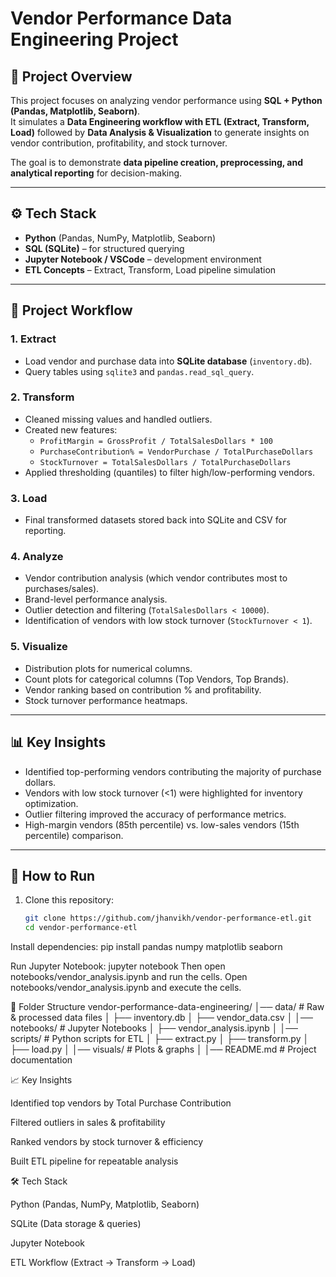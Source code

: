 # Vendor Performance Data Engineering Project

## 📌 Project Overview
This project focuses on analyzing vendor performance using **SQL + Python (Pandas, Matplotlib, Seaborn)**.  
It simulates a **Data Engineering workflow with ETL (Extract, Transform, Load)** followed by **Data Analysis & Visualization** to generate insights on vendor contribution, profitability, and stock turnover.  

The goal is to demonstrate **data pipeline creation, preprocessing, and analytical reporting** for decision-making.

---

## ⚙️ Tech Stack
- **Python** (Pandas, NumPy, Matplotlib, Seaborn)
- **SQL (SQLite)** – for structured querying
- **Jupyter Notebook / VSCode** – development environment
- **ETL Concepts** – Extract, Transform, Load pipeline simulation

---

## 📂 Project Workflow

### 1. Extract
- Load vendor and purchase data into **SQLite database** (`inventory.db`).
- Query tables using `sqlite3` and `pandas.read_sql_query`.

### 2. Transform
- Cleaned missing values and handled outliers.
- Created new features:
  - `ProfitMargin = GrossProfit / TotalSalesDollars * 100`
  - `PurchaseContribution% = VendorPurchase / TotalPurchaseDollars`
  - `StockTurnover = TotalSalesDollars / TotalPurchaseDollars`
- Applied thresholding (quantiles) to filter high/low-performing vendors.

### 3. Load
- Final transformed datasets stored back into SQLite and CSV for reporting.

### 4. Analyze
- Vendor contribution analysis (which vendor contributes most to purchases/sales).
- Brand-level performance analysis.
- Outlier detection and filtering (`TotalSalesDollars < 10000`).
- Identification of vendors with low stock turnover (`StockTurnover < 1`).

### 5. Visualize
- Distribution plots for numerical columns.
- Count plots for categorical columns (Top Vendors, Top Brands).
- Vendor ranking based on contribution % and profitability.
- Stock turnover performance heatmaps.

---

## 📊 Key Insights
- Identified top-performing vendors contributing the majority of purchase dollars.
- Vendors with low stock turnover (<1) were highlighted for inventory optimization.
- Outlier filtering improved the accuracy of performance metrics.
- High-margin vendors (85th percentile) vs. low-sales vendors (15th percentile) comparison.

---

## 🚀 How to Run

1. Clone this repository:
   ```bash
   git clone https://github.com/jhanvikh/vendor-performance-etl.git
   cd vendor-performance-etl
Install dependencies:
pip install pandas numpy matplotlib seaborn

Run Jupyter Notebook:
jupyter notebook
Then open notebooks/vendor_analysis.ipynb and run the cells.
Open notebooks/vendor_analysis.ipynb and execute the cells.


📂 Folder Structure
vendor-performance-data-engineering/
│── data/                     # Raw & processed data files
│   ├── inventory.db
│   ├── vendor_data.csv
│
│── notebooks/                # Jupyter Notebooks
│   ├── vendor_analysis.ipynb
│
│── scripts/                  # Python scripts for ETL
│   ├── extract.py
│   ├── transform.py
│   ├── load.py
│
│── visuals/                  # Plots & graphs
│
│── README.md                 # Project documentation



📈 Key Insights

Identified top vendors by Total Purchase Contribution

Filtered outliers in sales & profitability

Ranked vendors by stock turnover & efficiency

Built ETL pipeline for repeatable analysis

🛠️ Tech Stack

Python (Pandas, NumPy, Matplotlib, Seaborn)

SQLite (Data storage & queries)

Jupyter Notebook

ETL Workflow (Extract → Transform → Load)
